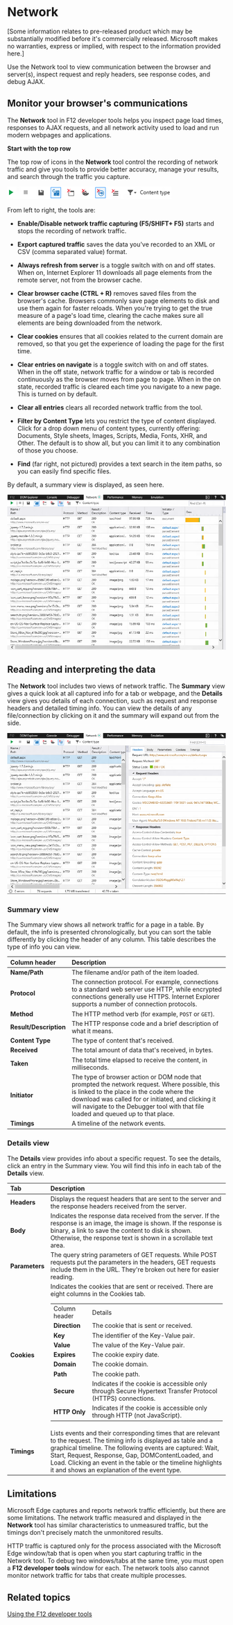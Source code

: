 # Network

[Some information relates to pre-released product which may be substantially modified before it's commercially released. Microsoft makes no warranties, express or implied, with respect to the information provided here.]

Use the Network tool to view communication between the browser and server(s), inspect request and reply headers, see response codes, and debug AJAX.

## Monitor your browser's communications
The **Network** tool in F12 developer tools helps you inspect page load times, responses to AJAX requests, and all network activity used to load and run modern webpages and applications.

**Start with the top row**

The top row of icons in the **Network** tool control the recording of network traffic and give you tools to provide better accuracy, manage your results, and search through the traffic you capture.

![Edge F12 Network Toolbar](../media/network-icons.png)

From left to right, the tools are:

  - **Enable/Disable network traffic capturing (F5/SHIFT+ F5)** starts and stops the recording of network traffic.

  - **Export captured traffic** saves the data you've recorded to an XML or CSV (comma separated value) format.

  - **Always refresh from server** is a toggle switch with on and off states. When on, Internet Explorer 11 downloads all page elements from the remote server, not from the browser cache.

  - **Clear browser cache (CTRL + R)** removes saved files from the browser's cache. Browsers commonly save page elements to disk and use them again for faster reloads. When you're trying to get the true measure of a page's load time, clearing the cache makes sure all elements are being downloaded from the network.

  - **Clear cookies** ensures that all cookies related to the current domain are removed, so that you get the experience of loading the page for the first time.

  - **Clear entries on navigate** is a toggle switch with on and off states. When in the off state, network traffic for a window or tab is recorded continuously as the browser moves from page to page. When in the on state, recorded traffic is cleared each time you navigate to a new page. This is turned on by default.

  - **Clear all entries** clears all recorded network traffic from the tool.

  - **Filter by Content Type** lets you restrict the type of content displayed. Click for a drop down menu of content types, currently offering: Documents, Style sheets, Images, Scripts, Media, Fonts, XHR, and Other. The default is to show all, but you can limit it to any combination of those you choose.
  - **Find** (far right, not pictured) provides a text search in the item paths, so you can easily find specific files.

By default, a summary view is displayed, as seen here.

![Edge F12 Network Toolbar](../media/Edge_Network_files.png)

## Reading and interpreting the data
The **Network** tool includes two views of network traffic. The **Summary** view gives a quick look at all captured info for a tab or webpage, and the **Details** view gives you details of each connection, such as request and response headers and detailed timing info. You can view the details of any file/connection by clicking on it and the summary will expand out from the side.

![Edge F12 Network Summary Details](../media/Edge_Network_details.png)

### Summary view
The Summary view shows all network traffic for a page in a table. By default, the info is presented chronologically, but you can sort the table differently by clicking the header of any column. This table describes the type of info you can view.


Column header | Description 
:------------ | :------------- 
**Name/Path** | The filename and/or path of the item loaded.
**Protocol** |	The connection protocol. For example, connections to a standard web server use HTTP, while encrypted connections generally use HTTPS. Internet Explorer supports a number of connection protocols.
**Method** |	The HTTP method verb (for example, `POST` or `GET`).
**Result/Description** |	The HTTP response code and a brief description of what it means.
**Content Type** |	The type of content that's received.
**Received** | The total amount of data that's received, in bytes.
**Taken** |	The total time elapsed to receive the content, in milliseconds.
**Initiator** |	The type of browser action or DOM node that prompted the network request. Where possible, this is linked to the place in the code where the download was called for or initiated, and clicking it will navigate to the Debugger tool with that file loaded and queued up to that place.
**Timings** |	A timeline of the network events.

### Details view
The **Details** view provides info about a specific request. To see the details, click an entry in the Summary view. You will find this info in each tab of the **Details** view.

Tab | Description 
:------------ | :------------- 
**Headers** | Displays the request headers that are sent to the server and the response headers received from the server.
**Body** | Indicates the response data received from the server. If the response is an image, the image is shown. If the response is binary, a link to save the content to disk is shown. Otherwise, the response text is shown in a scrollable text area.
**Parameters** | The query string parameters of GET requests. While POST requests put the parameters in the headers, GET requests include them in the URL. They're broken out here for easier reading.
**Cookies** | Indicates the cookies that are sent or received. There are eight columns in the Cookies tab. <table>
Column header |	Details
**Direction**  |	The cookie that is sent or received.	
**Key**  |	The identifier of the Key-Value pair.	
**Value**  |	The value of the Key-Value pair.	
**Expires**  |	The cookie expiry date.	
**Domain**  |	The cookie domain.	
**Path**  |	The cookie path.	
**Secure**  |	Indicates if the cookie is accessible only through Secure Hypertext Transfer Protocol (HTTPS) connections.	
**HTTP Only**  |	Indicates if the cookie is accessible only through HTTP (not JavaScript). </table> |
**Timings** | 	Lists events and their corresponding times that are relevant to the request. The timing info is displayed as table and a graphical timeline. The following events are captured: Wait, Start, Request, Response, Gap, DOMContentLoaded, and Load. Clicking an event in the table or the timeline highlights it and shows an explanation of the event type.

## Limitations
Microsoft Edge captures and reports network traffic efficiently, but there are some limitations. The network traffic measured and displayed in the **Network** tool has similar characteristics to unmeasured traffic, but the timings don't precisely match the unmonitored results.

HTTP traffic is captured only for the process associated with the Microsoft Edge window/tab that is open when you start capturing traffic in the Network tool. To debug two windows/tabs at the same time, you must open a **F12 developer tools** window for each. The network tools also cannot monitor network traffic for tabs that create multiple processes.

## Related topics
[Using the F12 developer tools](../../f12-guide/)
 
